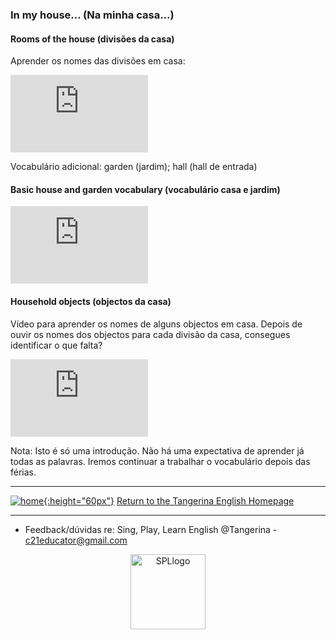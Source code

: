 ### In my house... (Na minha casa...) 

#### Rooms of the house (divisões da casa)  

Aprender os nomes das divisões em casa:  

<iframe width="220" height="124" src="https://www.youtube.com/embed/1lqZmMu5wkk" title="YouTube video player" frameborder="0" allow="accelerometer; autoplay; clipboard-write; encrypted-media; gyroscope; picture-in-picture; web-share" allowfullscreen></iframe>  

Vocabulário adicional: garden (jardim); hall (hall de entrada)   

#### Basic house and garden vocabulary (vocabulário casa e jardim)  

<iframe width="220" height="124" src="https://www.youtube.com/embed/mTSUSkSgvE4" title="YouTube video player" frameborder="0" allow="accelerometer; autoplay; clipboard-write; encrypted-media; gyroscope; picture-in-picture; web-share" allowfullscreen></iframe>  

#### Household objects (objectos da casa)

Vídeo para aprender os nomes de alguns objectos em casa. Depois de ouvir os nomes dos objectos para cada divisão da casa, consegues identificar o que falta?   
<iframe width="220" height="124" src="https://www.youtube.com/embed/RivVBeC68aU" title="YouTube video player" frameborder="0" allow="accelerometer; autoplay; clipboard-write; encrypted-media; gyroscope; picture-in-picture; web-share" allowfullscreen></iframe>    

Nota: Isto é só uma introdução. Não há uma expectativa de aprender já todas as palavras. Iremos continuar a trabalhar o vocabulário depois das férias.    

***  

[![home](https://1blockatatime.github.io/English/images/home.png){:height="60px"}](https://tangerina-pt.github.io/English) [Return to the Tangerina English Homepage](https://tangerina-pt.github.io/English)  

***
* Feedback/dúvidas re: Sing, Play, Learn English @Tangerina - c21educator@gmail.com  
<p align="center">
<img width="120" src="https://1blockatatime.github.io/English/images2/spl_logo.png" alt="SPLlogo">
</p>


